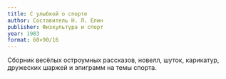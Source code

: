```yaml
---
title: С улыбкой о спорте
author: Составитель Н. Л. Елин
publisher: Физкультура и спорт
year: 1983
format: 60×90/16
---
```


Сборник весёлых остроумных рассказов, новелл, шуток, карикатур, дружеских шаржей и эпиграмм на темы спорта.
